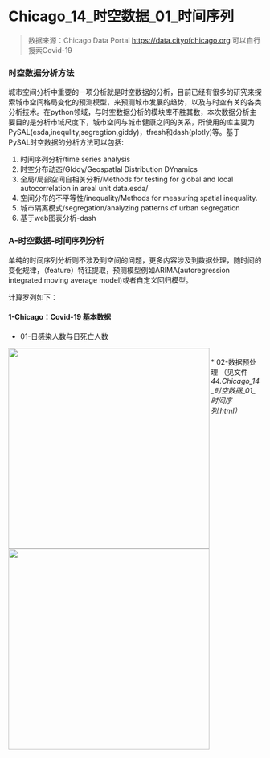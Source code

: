 # Chicago_14_时空数据_01_时间序列

>数据来源：Chicago Data Portal https://data.cityofchicago.org 可以自行搜索Covid-19

### 时空数据分析方法
城市空间分析中重要的一项分析就是时空数据的分析，目前已经有很多的研究来探索城市空间格局变化的预测模型，来预测城市发展的趋势，以及与时空有关的各类分析技术。在python领域，与时空数据分析的模块库不胜其数，本次数据分析主要目的是分析市域尺度下，城市空间与城市健康之间的关系，所使用的库主要为PySAL(esda,inequlity,segregtion,giddy)，tfresh和dash(plotly)等。基于PySAL时空数据的分析方法可以包括:

1. 时间序列分析/time series analysis
2. 时空分布动态/GIddy/GeospatIal Distribution DYnamics 
3. 全局/局部空间自相关分析/Methods for testing for global and local autocorrelation in areal unit data.esda/
4. 空间分布的不平等性/inequality/Methods for measuring spatial inequality.
5. 城市隔离模式/segregation/analyzing patterns of urban segregation
6. 基于web图表分析-dash


### A-时空数据-时间序列分析
单纯的时间序列分析则不涉及到空间的问题，更多内容涉及到数据处理，随时间的变化规律，（feature）特征提取，预测模型例如ARIMA(autoregression integrated moving average model)或者自定义回归模型。

计算罗列如下：
#### 1-Chicago：Covid-19 基本数据
* 01-日感染人数与日死亡人数

<img src="https://github.com/richieBao/python-urbanPlanning/blob/master/images/44_01.png" width="400" align="left">  
<img src="https://github.com/richieBao/python-urbanPlanning/blob/master/images/44_02.png" width="400" align="left">  

<br> 
* 02-数据预处理 （见文件 <em>44.Chicago_14_时空数据_01_时间序列.html<em>）
